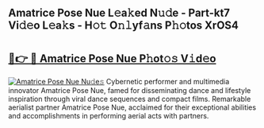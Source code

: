 ## Amatrice Pose Nue L𝚎a𝚔ed N𝚞𝚍e - Part-kt7 Vi𝚍𝚎o L𝚎a𝚔s - H𝚘𝚝 O𝚗𝚕yf𝚊ns P𝚑𝚘tos XrOS4

# <h2><a href="http://kf9vu1.oniu.top/?m=Amatrice+Pose+Nue">🔗👉 🔴 Amatrice Pose Nue P𝚑ot𝚘𝚜 V𝚒d𝚎o</a></h2>

[![Amatrice Pose Nue Nu𝚍e𝚜](https://i.imgur.com/0qMVB7G.gif)](http://kf9vu1.oniu.top/?m=Amatrice+Pose+Nue)
Cybernetic performer and multimedia innovator Amatrice Pose Nue, famed for disseminating dance and lifestyle inspiration through viral dance sequences and compact films. Remarkable aerialist partner Amatrice Pose Nue, acclaimed for their exceptional abilities and accomplishments in performing aerial acts with partners.  
